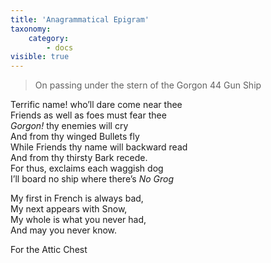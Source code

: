 ```yaml
---
title: 'Anagrammatical Epigram'
taxonomy:
    category:
        - docs
visible: true
---
```


> On passing under the stern of the Gorgon 44 Gun Ship

Terrific name! who’ll dare come near thee  
Friends as well as foes must fear thee  
*Gorgon!* thy enemies will cry  
And from thy winged Bullets fly  
While Friends thy name will backward read  
And from thy thirsty Bark recede.  
For thus, exclaims each waggish dog  
I’ll board no ship where there’s *No Grog*  

My first in French is always bad,   
My next appears with Snow,  
My whole is what you never had,  
And may you never know.

For the Attic Chest